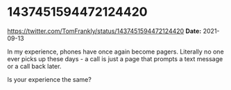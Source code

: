 # 1437451594472124420
https://twitter.com/TomFrankly/status/1437451594472124420
**Date:** 2021-09-13

In my experience, phones have once again become pagers. Literally no one ever picks up these days - a call is just a page that prompts a text message or a call back later. 

Is your experience the same?
